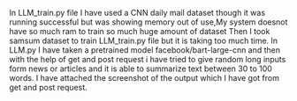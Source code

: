 In LLM_train.py file I have used a CNN daily mail dataset though it was running successful but was showing memory out of use,My system doesnot have so much ram to train so much huge amount of dataset
Then I took samsum dataset to train LLM_train.py file but it is taking too much time.
In LLM.py I have taken a pretrained model facebook/bart-large-cnn and then with the help of get and post request i have tried to give random long inputs form news or articles and it is able to summarize text  between 30 to 100 words.
I have attached the screenshot of the output which I have got from get and post request.
